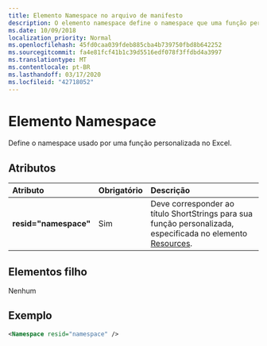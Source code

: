 ```yaml
---
title: Elemento Namespace no arquivo de manifesto
description: O elemento namespace define o namespace que uma função personalizada usa no Excel.
ms.date: 10/09/2018
localization_priority: Normal
ms.openlocfilehash: 45fd0caa039fdeb885cba4b739750fbd8b642252
ms.sourcegitcommit: fa4e81fcf41b1c39d5516edf078f3ffdbd4a3997
ms.translationtype: MT
ms.contentlocale: pt-BR
ms.lasthandoff: 03/17/2020
ms.locfileid: "42718052"
---
```

# <a name="namespace-element"></a>Elemento Namespace

Define o namespace usado por uma função personalizada no Excel.

## <a name="attributes"></a>Atributos

|  Atributo  |  Obrigatório  |  Descrição  |
|:-----|:-----|:-----|
|  **resid="namespace"**  |  Sim  | Deve corresponder ao título ShortStrings para sua função personalizada, especificada no elemento [Resources](resources.md). |

## <a name="child-elements"></a>Elementos filho

Nenhum

## <a name="example"></a>Exemplo

```xml
<Namespace resid="namespace" />
```
